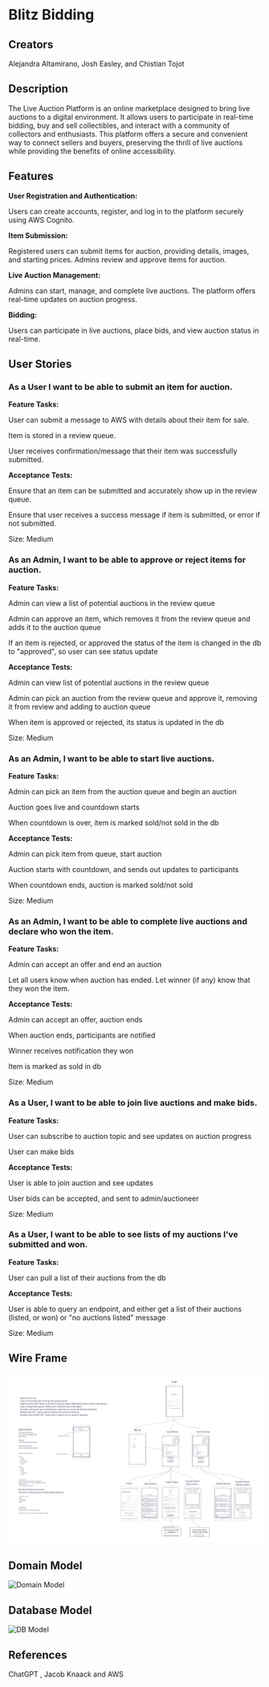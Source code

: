 # Blitz Bidding

## Creators

Alejandra Altamirano, Josh Easley, and Chistian Tojot

## Description

The Live Auction Platform is an online marketplace designed to bring live auctions to a digital environment. It allows users to participate in real-time bidding, buy and sell collectibles, and interact with a community of collectors and enthusiasts. This platform offers a secure and convenient way to connect sellers and buyers, preserving the thrill of live auctions while providing the benefits of online accessibility.

## Features

**User Registration and Authentication:**

Users can create accounts, register, and log in to the platform securely using AWS Cognito.

**Item Submission:**

Registered users can submit items for auction, providing details, images, and starting prices. Admins review and approve items for auction.

**Live Auction Management:**

Admins can start, manage, and complete live auctions. The platform offers real-time updates on auction progress.

**Bidding:**

Users can participate in live auctions, place bids, and view auction status in real-time.

## User Stories

### As a User I want to be able to submit an item for auction.

**Feature Tasks:**

User can submit a message to AWS with details about their item for sale.

Item is stored in a review queue.

User receives confirmation/message that their item was successfully submitted.

**Acceptance Tests:**

Ensure that an item can be submitted and accurately show up in the review queue.

Ensure that user receives a success message if item is submitted, or error if not submitted.

Size: Medium

### As an Admin, I want to be able to approve or reject items for auction.

**Feature Tasks:**

Admin can view a list of potential auctions in the review queue

Admin can approve an item, which removes it from the review queue and adds it to the auction queue

If an item is rejected, or approved the status of the item is changed in the db to "approved", so user can see status update

**Acceptance Tests:**

Admin can view list of potential auctions in the review queue

Admin can pick an auction from the review queue and approve it, removing it from review and adding to auction queue

When item is approved or rejected, its status is updated in the db

Size: Medium

### As an Admin, I want to be able to start live auctions.

**Feature Tasks:**

Admin can pick an item from the auction queue and begin an auction

Auction goes live and countdown starts

When countdown is over, item is marked sold/not sold in the db

**Acceptance Tests:**

Admin can pick item from queue, start auction

Auction starts with countdown, and sends out updates to participants

When countdown ends, auction is marked sold/not sold

Size: Medium

### As an Admin, I want to be able to complete live auctions and declare who won the item.

**Feature Tasks:**

Admin can accept an offer and end an auction

Let all users know when auction has ended. Let winner (if any) know that they won the item.

**Acceptance Tests:**

Admin can accept an offer, auction ends

When auction ends, participants are notified

Winner receives notification they won

Item is marked as sold in db

Size: Medium

### As a User, I want to be able to join live auctions and make bids.

**Feature Tasks:**

User can subscribe to auction topic and see updates on auction progress

User can make bids

**Acceptance Tests:**

User is able to join auction and see updates

User bids can be accepted, and sent to admin/auctioneer

Size: Medium

### As a User, I want to be able to see lists of my auctions I've submitted and won.

**Feature Tasks:**

User can pull a list of their auctions from the db

**Acceptance Tests:**

User is able to query an endpoint, and either get a list of their auctions (listed, or won) or "no auctions listed" message

Size: Medium

## Wire Frame

![Wire Frame](./assets/images/Blitz%20Bidding.png)

## Domain Model

![Domain Model](./assets/domain-model.png)

## Database Model

![DB Model](./assets/database-model.png)

## References

ChatGPT , Jacob Knaack and AWS